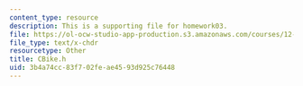 ```yaml
---
content_type: resource
description: This is a supporting file for homework03.
file: https://ol-ocw-studio-app-production.s3.amazonaws.com/courses/12-010-computational-methods-of-scientific-programming-fall-2011/3b4a74cc83f702feae4593d925c76448_CBike.h
file_type: text/x-chdr
resourcetype: Other
title: CBike.h
uid: 3b4a74cc-83f7-02fe-ae45-93d925c76448
---
```

